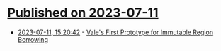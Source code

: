 # [Published on 2023-07-11](index.md)

* [2023-07-11, 15:20:42](https://lobste.rs/s/9xeffm/vale_s_first_prototype_for_immutable) - [Vale's First Prototype for Immutable Region Borrowing](https://verdagon.dev/blog/first-regions-prototype)
